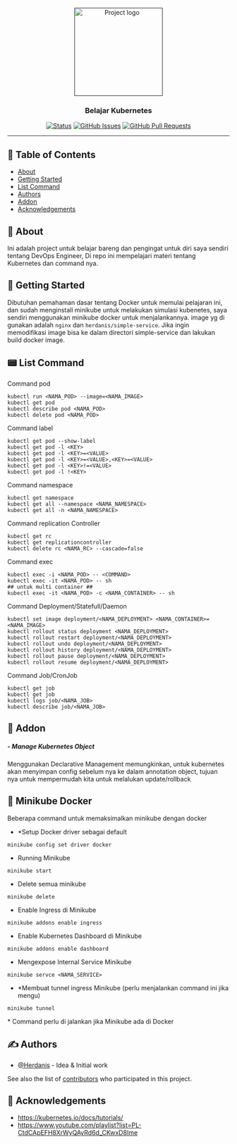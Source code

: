 <p align="center">
  <a href="" rel="noopener">
 <img width=200px height=200px src="https://avatars.githubusercontent.com/u/45662503?v=4g" alt="Project logo"></a>
</p>

<h3 align="center">Belajar Kubernetes</h3>

<div align="center">

[![Status](https://img.shields.io/badge/status-active-success.svg)]()
[![GitHub Issues](https://img.shields.io/github/issues/Herdanis/Belajar-Kubernetes)](https://github.com/Herdanis/Belajar-Kubernetes)
[![GitHub Pull Requests](https://img.shields.io/github/issues-pr/Herdanis/Belajar-Kubernetes)](https://github.com/Herdanis/Belajar-Kubernetes/pulls)

</div>

---

## 📝 Table of Contents

- [About](#about)
- [Getting Started](#getting_started)
- [List Command](#command)
- [Authors](#authors)
- [Addon](#addon)
- [Acknowledgements](#acknowledgement)

## 🧐 About <a name = "about"></a>

Ini adalah project untuk belajar bareng dan pengingat untuk diri saya sendiri tentang DevOps Engineer, Di repo ini mempelajari materi tentang Kubernetes dan command nya.

## 🏁 Getting Started <a name = "getting_started"></a>

Dibutuhan pemahaman dasar tentang Docker untuk memulai pelajaran ini, dan sudah menginstall minikube untuk melakukan simulasi kubenetes, saya sendiri menggunakan minikube docker untuk menjalankannya. image yg di gunakan adalah `nginx` dan `herdanis/simple-service`. Jika ingin memodifikasi image bisa ke dalam directori simple-service dan lakukan build docker image.

## 📟 List Command <a name="command"></a>

Command pod

```
kubectl run <NAMA_POD> --image=<NAMA_IMAGE>
kubectl get pod
kubectl describe pod <NAMA_POD>
kubectl delete pod <NAMA_POD>
```

Command label

```
kubectl get pod --show-label
kubectl get pod -l <KEY>
kubectl get pod -l <KEY>=<VALUE>
kubectl get pod -l <KEY>=<VALUE>,<KEY>=<VALUE>
kubectl get pod -l <KEY>!=<VALUE>
kubectl get pod -l !<KEY>
```

Command namespace

```
kubectl get namespace
kubectl get all --namespace <NAMA_NAMESPACE>
kubectl get all -n <NAMA_NAMESPACE>
```

Command replication Controller

```
kubectl get rc
kubectl get replicationcontroller
kubectl delete rc <NAMA_RC> --cascade=false
```

Command exec

```
kubectl exec -i <NAMA_POD> -- <COMMAND>
kubectl exec -it <NAMA_POD> -- sh
## untuk multi container ##
kubectl exec -it <NAMA_POD> -c <NAMA_CONTAINER> -- sh
```

Command Deployment/Statefull/Daemon

```
kubectl set image deployment/<NAMA_DEPLOYMENT> <NAMA_CONTAINER>=<NAMA_IMAGE>
kubectl rollout status deployment <NAMA_DEPLOYMENT>
kubectl rollout restart deployment/<NAMA_DEPLOYMENT>
kubectl rollout undo deployment/<NAMA_DEPLOYMENT>
kubectl rollout history deployment/<NAMA_DEPLOYMENT>
kubectl rollout pause deployment/<NAMA_DEPLOYMENT>
kubectl rollout resume deployment/<NAMA_DEPLOYMENT>
```

Command Job/CronJob

```
kubectl get job
kubectl get job
kubectl logs job/<NAMA_JOB>
kubectl describe job/<NAMA_JOB>
```

## 💉 Addon <a name = "addon"></a>

<h5>- Manage Kubernetes Object</h5>
Menggunakan Declarative Management memungkinkan, untuk kubernetes akan menyimpan config sebelum nya ke dalam annotation object, tujuan nya untuk mempermudah kita untuk melalukan update/rollback

## 🫙 Minikube Docker <a name = "minikube"></a>

Beberapa command untuk memaksimalkan minikube dengan docker

- \*Setup Docker driver sebagai default

```
minikube config set driver docker
```

- Running Minikube

```
minikube start
```

- Delete semua minikube

```
minikube delete
```

- Enable Ingress di Minikube

```
minikube addons enable ingress
```

- Enable Kubernetes Dashboard di Minikube

```
minikube addons enable dashboard
```

- Mengexpose Internal Service Minikube

```
minikube servce <NAMA_SERVICE>
```

- \*Membuat tunnel ingress Minikube (perlu menjalankan command ini jika mengu)

```
minikube tunnel
```

\* Command perlu di jalankan jika Minikube ada di Docker

## ✍️ Authors <a name = "authors"></a>

- [@Herdanis](https://github.com/Herdanis) - Idea & Initial work

See also the list of [contributors](https://github.com/Herdanis/Belajar-Kubernetes/graphs/contributors) who participated in this project.

## 🎉 Acknowledgements <a name = "acknowledgement"></a>

- https://kubernetes.io/docs/tutorials/
- https://www.youtube.com/playlist?list=PL-CtdCApEFH8XrWyQAyRd6d_CKwxD8Ime
